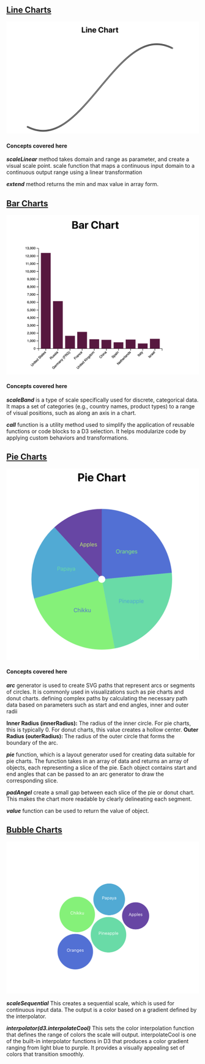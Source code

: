 
## <ins>Line Charts</ins>
![alt text](image.png)


#### Concepts covered here 
***scaleLinear***  method takes domain and range as parameter, and create a visual scale point. scale function that maps a continuous input domain to a continuous output range using a linear transformation

***extend*** method returns the min and max value in array form.


## <ins>Bar Charts</ins>
![alt text](image-1.png)

#### Concepts covered here 

***scaleBand*** is a type of scale specifically used for discrete, categorical data. It maps a set of categories (e.g., country names, product types) to a range of visual positions, such as along an axis in a chart.

***call*** function is a utility method used to simplify the application of reusable functions or code blocks to a D3 selection. It helps modularize code by applying custom behaviors and transformations.


## <ins>Pie Charts</ins>
![alt text](image-2.png)

#### Concepts covered here 

***arc*** generator is used to create SVG paths that represent arcs or segments of circles. It is commonly used in visualizations such as pie charts and donut charts. defining complex paths by calculating the necessary path data based on parameters such as start and end angles, inner and outer radii

****Inner Radius (innerRadius):**** The radius of the inner circle. For pie charts, this is typically 0. For donut charts, this value creates a hollow center.
****Outer Radius (outerRadius):**** The radius of the outer circle that forms the boundary of the arc.

***pie*** function, which is a layout generator used for creating data suitable for pie charts. The function takes in an array of data and returns an array of objects, each representing a slice of the pie. Each object contains start and end angles that can be passed to an arc generator to draw the corresponding slice.

***padAngel*** create a small gap between each slice of the pie or donut chart. This makes the chart more readable by clearly delineating each segment.

***value*** function can be used to return the value of object.


## <ins>Bubble Charts</ins>

![alt text](image-3.png)


***scaleSequential*** This creates a sequential scale, which is used for continuous input data. The output is a color based on a gradient defined by the interpolator.

***interpolator(d3.interpolateCool)*** This sets the color interpolation function that defines the range of colors the scale will output.
interpolateCool is one of the built-in interpolator functions in D3 that produces a color gradient ranging from light blue to purple. It provides a visually appealing set of colors that transition smoothly.
